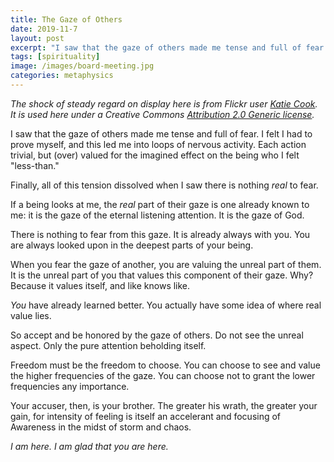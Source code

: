 ```yaml
---
title: The Gaze of Others
date: 2019-11-7
layout: post
excerpt: "I saw that the gaze of others made me tense and full of fear..."
tags: [spirituality]
image: /images/board-meeting.jpg
categories: metaphysics
---
```


*The shock of steady regard on display here is from Flickr user
[Katie Cook](https://flickr.com/photos/cielokatie/). It is
used here under a Creative Commons [Attribution 2.0 Generic license](https://creativecommons.org/licenses/by/2.0/).*

I saw that the gaze of others made me tense and full of fear. I felt I
had to prove myself, and this led me into loops of nervous activity.
Each action trivial, but (over) valued for the imagined effect on
the being who I felt "less-than."

Finally, all of this tension dissolved when I saw there is nothing
*real* to fear.

If a being looks at me, the *real* part of their gaze is one already
known to me: it is the gaze of the eternal listening attention. It is
the gaze of God.

There is nothing to fear from this gaze. It is already always with you.
You are always looked upon in the deepest parts of your being.

When you fear the gaze of another, you are valuing the unreal part of
them. It is the unreal part of you that values this component of
their gaze. Why? Because it values itself, and like knows like.

*You* have already learned better. You actually have some idea of where
real value lies.

So accept and be honored by the gaze of others. Do not see the
unreal aspect. Only the pure attention beholding itself.

Freedom must be the freedom to choose. You can choose to see and
value the higher frequencies of the gaze. You can choose not to grant
the lower frequencies any importance.

Your accuser, then, is your brother. The greater his wrath, the greater
your gain, for intensity of feeling is itself an accelerant and
focusing of Awareness in the midst of storm and chaos.

*I am here. I am glad that you are here.*
